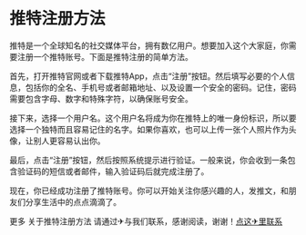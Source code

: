 # 推特注册方法

推特是一个全球知名的社交媒体平台，拥有数亿用户。想要加入这个大家庭，你需要注册一个推特账号。下面是推特注册的简单方法。

首先，打开推特官网或者下载推特App，点击“注册”按钮。然后填写必要的个人信息，包括你的全名、手机号或者邮箱地址、以及设置一个安全的密码。记住，密码需要包含字母、数字和特殊字符，以确保账号安全。

接下来，选择一个用户名。这个用户名将成为你在推特上的唯一身份标识，所以要选择一个独特而且容易记住的名字。如果你喜欢，也可以上传一张个人照片作为头像，让别人更容易认出你。

最后，点击“注册”按钮，然后按照系统提示进行验证。一般来说，你会收到一条包含验证码的短信或者邮件，输入验证码后就完成注册了。

现在，你已经成功注册了推特账号。你可以开始关注你感兴趣的人，发推文，和朋友们分享生活中的点点滴滴了。

更多 关于推特注册方法 请通过✈与我们联系，感谢阅读，谢谢！[点这✈里联系](https://lm.k02.cc)